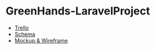 # GreenHands-LaravelProject
- [Trello](https://trello.com/invite/b/7L6eWVCl/ATTI4c5f366cdf565db3685d4aae75e67f31990E0C5F/green-area)
- [Schema](https://drawsql.app/teams/ranias-team/diagrams/project-6)
- [Mockup & Wireframe](https://www.figma.com/file/dFGSoHvK3lskMRB6oVydih/Untitled?type=design&node-id=0%3A1&mode=design&t=8ArmTV8oFmOsg6R6-1)
